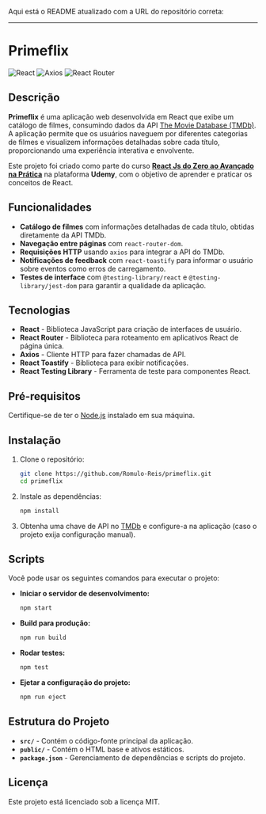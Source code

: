 Aqui está o README atualizado com a URL do repositório correta:

---

# Primeflix

![React](https://img.shields.io/badge/React-18.3.1-blue.svg) ![Axios](https://img.shields.io/badge/Axios-1.7.7-blue.svg) ![React Router](https://img.shields.io/badge/React%20Router-6.28.0-blue.svg)

## Descrição

**Primeflix** é uma aplicação web desenvolvida em React que exibe um catálogo de filmes, consumindo dados da API [The Movie Database (TMDb)](https://www.themoviedb.org/). A aplicação permite que os usuários naveguem por diferentes categorias de filmes e visualizem informações detalhadas sobre cada título, proporcionando uma experiência interativa e envolvente.

Este projeto foi criado como parte do curso [**React Js do Zero ao Avançado na Prática**](https://www.udemy.com/course/react-do-zero-ao-avancado-na-pratica/) na plataforma **Udemy**, com o objetivo de aprender e praticar os conceitos de React.

## Funcionalidades

- **Catálogo de filmes** com informações detalhadas de cada título, obtidas diretamente da API TMDb.
- **Navegação entre páginas** com `react-router-dom`.
- **Requisições HTTP** usando `axios` para integrar a API do TMDb.
- **Notificações de feedback** com `react-toastify` para informar o usuário sobre eventos como erros de carregamento.
- **Testes de interface** com `@testing-library/react` e `@testing-library/jest-dom` para garantir a qualidade da aplicação.

## Tecnologias

- **React** - Biblioteca JavaScript para criação de interfaces de usuário.
- **React Router** - Biblioteca para roteamento em aplicativos React de página única.
- **Axios** - Cliente HTTP para fazer chamadas de API.
- **React Toastify** - Biblioteca para exibir notificações.
- **React Testing Library** - Ferramenta de teste para componentes React.

## Pré-requisitos

Certifique-se de ter o [Node.js](https://nodejs.org/) instalado em sua máquina.

## Instalação

1. Clone o repositório:

   ```bash
   git clone https://github.com/Romulo-Reis/primeflix.git
   cd primeflix
   ```

2. Instale as dependências:

   ```bash
   npm install
   ```

3. Obtenha uma chave de API no [TMDb](https://www.themoviedb.org/documentation/api) e configure-a na aplicação (caso o projeto exija configuração manual).

## Scripts

Você pode usar os seguintes comandos para executar o projeto:

- **Iniciar o servidor de desenvolvimento:**

  ```bash
  npm start
  ```

- **Build para produção:**

  ```bash
  npm run build
  ```

- **Rodar testes:**

  ```bash
  npm test
  ```

- **Ejetar a configuração do projeto:**

  ```bash
  npm run eject
  ```

## Estrutura do Projeto

- **`src/`** - Contém o código-fonte principal da aplicação.
- **`public/`** - Contém o HTML base e ativos estáticos.
- **`package.json`** - Gerenciamento de dependências e scripts do projeto.

## Licença

Este projeto está licenciado sob a licença MIT.